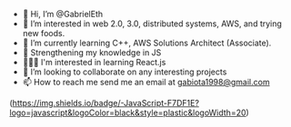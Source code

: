 - 👋 Hi, I’m @GabrielEth
- 👀 I’m interested in web 2.0, 3.0, distributed systems, AWS, and trying new foods. 
- 🌱 I’m currently learning C++, AWS Solutions Architect (Associate).
- 💪 Strengthening my knowledge in JS
- 👨🏻‍🏫 I'm interested in learning React.js
- 💞️ I’m looking to collaborate on any interesting projects
- 📫 How to reach me send me an email at gabiota1998@gmail.com


(https://img.shields.io/badge/-JavaScript-F7DF1E?logo=javascript&logoColor=black&style=plastic&logoWidth=20)
<!---
GabrielEth/GabrielEth is a ✨ special ✨ repository because its `README.md` (this file) appears on your GitHub profile.
You can click the Preview link to take a look at your changes.
--->
